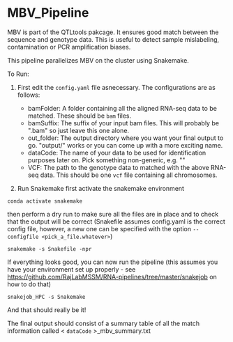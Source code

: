 # MBV_Pipeline

MBV is part of the QTLtools pakcage. It ensures good match between the sequence and genotype data. This is useful to detect sample mislabeling, contamination or PCR amplification biases.

This pipeline parallelizes MBV on the cluster using Snakemake.

To Run:

1. First edit the `config.yaml` file asnecessary. The configurations are as follows:
    - bamFolder: A folder containing all the aligned RNA-seq data to be matched. These should be `bam` files.
    - bamSuffix: The suffix of your input bam files. This will probably be ".bam" so just leave this one alone.
    - out_folder: The output directory where you want your final output to go. "output/" works or you can come up with a more exciting name.
    - dataCode: The name of your data to be used for identification purposes later on. Pick something non-generic, e.g. ""
    - VCF: The path to the genotype data to matched with the above RNA-seq data. This should be one `vcf` file containing all chromosomes.

2. Run Snakemake
first activate the snakemake environment
```
conda activate snakemake
```

then perform a dry run to make sure all the files are in place and to check that the output will be correct (Snakefile assumes config.yaml is the correct config file, however, a new one can be specified with the option `--configfile <pick_a_file.whatever>`)
```
snakemake -s Snakefile -npr
```

If everything looks good, you can now run the pipeline (this assumes you have your environment set up properly - see https://github.com/RajLabMSSM/RNA-pipelines/tree/master/snakejob on how to do that)
```
snakejob_HPC -s Snakemake
```


And that should really be it!

The final output should consist of a summary table of all the match information called < `dataCode` >_mbv_summary.txt

